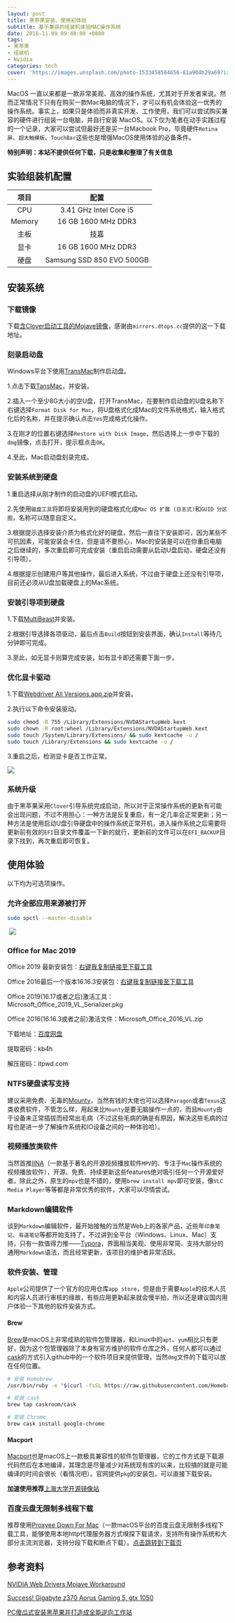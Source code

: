 ```yaml
---
layout: post
title: 黑苹果安装、使用初体验
subtitle: 基于兼容的组装机体验MAC操作系统
date: 2018-11-09 09:48:00 +0800
tags:
- 黑苹果
- 组装机
- Nvidia
categories: tech
cover: 'https://images.unsplash.com/photo-1533458504656-81a904b29a69?ixlib=rb-0.3.5&ixid=eyJhcHBfaWQiOjEyMDd9&s=b888832a29d97d8eb911d207d29f7cf5&auto=format&fit=crop&w=1950&q=80'
---
```


MacOS 一直以来都是一款非常美观、高效的操作系统，尤其对于开发者来说。然而正常情况下只有在购买一款Mac电脑的情况下，才可以有机会体验这一优秀的操作系统。事实上，如果只是体验而非真实开发、工作使用，我们可以尝试购买兼容的硬件进行组装一台电脑，并自行安装 MacOS。以下仅为笔者在动手实践过程的一个记录，大家可以尝试但最好还是买一台Macbook Pro，毕竟硬件`Retina屏`、`超大触摸板`、`TouchBar`这些也是增强MacOS使用体验的必备条件。

**特别声明：本站不提供任何下载，只是收集和整理了有关信息**

## 实验组装机配置

|  项目  |           配置            |
| :----: | :-----------------------: |
|  CPU   |  3.41 GHz Intel Core i5   |
| Memory |    16 GB 1600 MHz DDR3    |
|  主板  |           技嘉            |
|  显卡  |    16 GB 1600 MHz DDR3    |
|  硬盘  | Samsung SSD 850 EVO 500GB |

## 安装系统

### 下载镜像

下载[含Clover启动工具的Mojave镜像](http://mirrors.dtops.cc/iso/macOS%20High%20Sierra%2010.13.5%2817F77%29%20Installer%20with%20Clover%204512.dmg)，感谢由`mirrors.dtops.cc`提供的这一下载地址。

### 刻录启动盘

Windows平台下使用[TransMac](https://transmac.en.softonic.com/)制作启动盘。

1.点击下载[TansMac](https://transmac.en.softonic.com/)，并安装。

2.插入一个至少8G大小的空U盘，打开TransMac，在要制作启动盘的U盘名称下右键选择`Format Disk for Mac`，将U盘格式化成Mac的文件系统格式，输入格式化后的名称，并在提示确认点击`Yes`完成格式化操作。

3.在刚才的位置右键选择`Restore with Disk Image`，然后选择上一步中下载的`dmg`镜像，点击打开，提示框点击`OK`。

4.至此，Mac启动盘刻录完成。

### 安装系统到硬盘

1.重启选择从刚才制作的启动盘的UEFI模式启动。

2.先使用`磁盘工具`将即将安装用到的硬盘格式化成`Mac OS 扩展 (日志式)`和`GUID 分区图`，名称可以随意自定义。

3.根据提示选择安装介质为格式化好的硬盘，然后一直往下安装即可，因为某些不可抗因素，可能安装会卡住，但是请不要担心，Mac的安装是可以在你重启电脑之后继续的，多次重启即可完成安装（重启启动需要从启动U盘启动，硬盘还没有引导项）。

4.根据提示创建用户等其他操作，最后进入系统，不过由于硬盘上还没有引导项，目前还必须从U盘加载硬盘上的Mac系统。

### 安装引导项到硬盘

1.下载[MultiBeast](https://www.tonymacx86.com/resources/multibeast-10-4-0-high-sierra.401/)并安装。

2.根据引导选择各项驱动，最后点击`Build`按钮到安装界面，确认`Install`等待几分钟即可完成。

3.至此，如无显卡则算完成安装，如有显卡即还需要下面一步。

### 优化显卡驱动

1.下载[Webdriver All Versions.app.zip](https://get.lui8.cn/Webdriver%20All%20Versions.app.zip)并安装。

2.执行以下命令安装驱动。

```bash
sudo chmod -R 755 /Library/Extensions/NVDAStartupWeb.kext
sudo chown -R root:wheel /Library/Extensions/NVDAStartupWeb.kext
sudo touch /System/Library/Extensions/ && sudo kextcache -u /
sudo touch /Library/Extensions && sudo kextcache -u /
```

3.重启之后，检测显卡是否工作正常。

![](https://vgy.me/AIFxRH.jpg)

### 系统升级

由于黑苹果采用`Clover`引导系统完成启动，所以对于正常操作系统的更新有可能会出现问题，不过不用担心：一种方法是反复重启，有一定几率会正常更新；另一种方法是使用启动U盘引导硬盘中的操作系统正常开机，进入操作系统之后需要将更新前有效的`EFI`目录文件覆盖一下新的就行，更新前的文件可以在`EFI_BACKUP`目录下找到，再次重启即可恢复。

## 使用体验

以下均为可选项操作。

### 允许全部应用来源被打开

```bash
sudo spctl --master-disable
```

​                  ![](https://vgy.me/ZpkhIr.jpg) 

### Office for Mac 2019

Office 2019 最新安装包：[右键我复制链接至下载工具](https://officecdn-microsoft-com.akamaized.net/pr/C1297A47-86C4-4C1F-97FA-950631F94777/OfficeMac/Microsoft_Office_16.18.18101400_Installer.pkg)

Office 2016最后一个版本16.16.3安装包：[右键我复制链接至下载工具](https://officecdn-microsoft-com.akamaized.net/pr/C1297A47-86C4-4C1F-97FA-950631F94777/OfficeMac/Microsoft_Office_16.16.18101500_Installer.pkg)

Office 2019(16.17或者之后)激活工具：Microsoft_Office_2019_VL_Serializer.pkg

Office 2016(16.16.3或者之前)激活文件：Microsoft_Office_2016_VL.zip

下载地址：[百度网盘](https://pan.baidu.com/s/137PKQi7XMWss1875U8DAGw)

提取密码：kb4h

解压密码：itpwd.com

### NTFS硬盘读写支持

建议采用免费、无毒的[Mounty](https://mounty.app)，当然有钱的大佬也可以选择`Paragon`或者`Texus`这类收费软件，不管怎么样，用起来比`Mounty`是要无脑操作一点的，而且`Mounty`由于设备未正常插拔而经常出毛病（不过这些毛病的确是有原因，解决这些毛病的过程也是进一步了解操作系统和IO设备之间的一种体验哈）。

### 视频播放类软件

当然首推[IINA](https://lhc70000.github.io/iina/)（一款基于著名的开源视频播放软件`MPV`的、专注于`Mac`操作系统的视频播放软件），开源、免费、持续更新这些features绝对吸引任何一个开源爱好者。除此之外，原生的`mpv`也是不错的，使用`brew install mpv`即可安装，像`VLC Media Player`等等都是非常优秀的软件，大家可以尽情尝试。

### Markdown编辑软件

谈到`Markdown`编辑软件，最开始接触的当然是Web上的各家产品，近些年`印象笔记`、`有道笔记`等都开始支持了，不过讲到全平台（Windows、Linux、Mac）支持，只有一款值得力推——[Typora](https://typora.io)，界面相当美观、使用非常简、支持大部分的通用`Markdown`语法，而且经常更新，该项目的维护者非常活跃。

### 软件安装、管理

`Apple`公司提供了一个官方的应用仓库`app store`，但是由于需要`Apple`的技术人员和内容人员进行审核的缘故，有些应用更新起来就会慢半拍，所以还是建议国内用户体验一下其他的软件安装方式。

#### Brew

[Brew](https://brew.sh)是macOS上非常成熟的软件包管理器，和Linux中的`apt`、`yum`相比只有更好，因为这个包管理器除了本身有官方维护的软件仓库之外，任何人都可以通过[cask](http://caksroom.io)的方式引入github中的一个软件项目来提供管理，当然`dmg`文件的下载可以放在任何位置。

```bash
# 安装 Homebrew
/usr/bin/ruby -e "$(curl -fsSL https://raw.githubusercontent.com/Homebrew/install/master/install)"

# 安装 cask
brew tap caskroom/cask

# 安装 Chrome
brew cask install google-chrome
```

#### Macport

[Macport](https://www.macports.org/)也是macOS上一款极具兼容性的软件包管理器，它的工作方式是下载源代码然后在本地编译，其理念是尽量减少对系统现有库的以来，比较搞的就是可能编译的时间会很长（看情况吧）。官网提供`pkg`的安装包，可以直接下载安装。

**加速使用推荐**[上海大学开源镜像站](https://mirrors.shu.edu.cn)

### 百度云盘无限制多线程下载

推荐使用[Proxyee Down For Mac](https://github.com/proxyee-down-org/proxyee-down)（一款macOS平台的百度云盘无限制多线程下载工具，能够使用本地http代理服务器方式嗅探下载请求，支持所有操作系统和大部分主流浏览器，支持分段下载和断点下载）。[点击跳转到下载页](https://github.com/proxyee-down-org/proxyee-down/releases)

## 参考资料

[NVIDIA Web Drivers Mojave Workaround](https://www.travelertechie.com/2018/09/nvidia-web-drivers-mojave-workaround.html)

[Success! Gigabyte z370 Aorus Gaming 5, gtx 1050](https://www.tonymacx86.com/threads/success-gigabyte-z370-aorus-gaming-5-gtx-1050.261070/)

[PC傻瓜式安装黑苹果并打造成全能逆向工作站](https://blog.csdn.net/mier9042/article/details/80541368)



